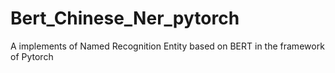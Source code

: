 # Bert_Chinese_Ner_pytorch
A implements of Named Recognition Entity based on BERT in the framework of Pytorch 
